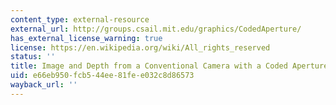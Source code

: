 ```yaml
---
content_type: external-resource
external_url: http://groups.csail.mit.edu/graphics/CodedAperture/
has_external_license_warning: true
license: https://en.wikipedia.org/wiki/All_rights_reserved
status: ''
title: Image and Depth from a Conventional Camera with a Coded Aperture
uid: e66eb950-fcb5-44ee-81fe-e032c8d86573
wayback_url: ''
---
```

